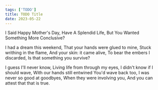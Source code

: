 ```yaml
---
tags: ['TODO']
title: TODO Title
date: 2023-05-22
---
```


I Said Happy Mother's Day, Have A Splendid Life, But You Wanted Something More Conclusive?

I had a dream this weekend,
That your hands were glued to mine,
Stuck writhing in the flame,
And your skin: it came alive,
To bear the embers I discarded,
Is that something you survive?

I guess I'll never know,
Living life from through my eyes,
I didn't know if I should wave,
With our hands still entwined
You'd wave back too,
I was never so good at goodbyes,
When they were involving you,
And you can attest that that is true.

